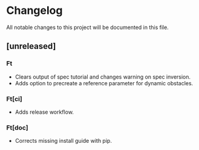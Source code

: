 # Changelog

All notable changes to this project will be documented in this file.

## [unreleased]

### Ft

- Clears output of spec tutorial and changes warning on spec inversion.
- Adds option to precreate a reference parameter for dynamic obstacles.

### Ft[ci]

- Adds release workflow.

### Ft[doc]

- Corrects missing install guide with pip.

<!-- generated by git-cliff -->
